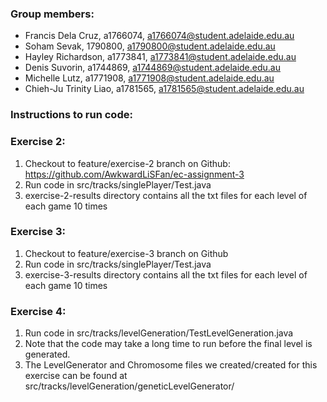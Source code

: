 ### Group members:
- Francis Dela Cruz, a1766074, a1766074@student.adelaide.edu.au
- Soham Sevak, 1790800, a1790800@student.adelaide.edu.au
- Hayley Richardson, a1773841, a1773841@student.adelaide.edu.au
- Denis Suvorin, a1744869, a1744869@student.adelaide.edu.au
- Michelle Lutz, a1771908, a1771908@student.adelaide.edu.au
- Chieh-Ju Trinity Liao, a1781565, a1781565@student.adelaide.edu.au

### Instructions to run code:
### Exercise 2:
1. Checkout to feature/exercise-2 branch on Github: https://github.com/AwkwardLiSFan/ec-assignment-3
2. Run code in src/tracks/singlePlayer/Test.java
3. exercise-2-results directory contains all the txt files for each level of each game 10 times

### Exercise 3:
1. Checkout to feature/exercise-3 branch on Github
2. Run code in src/tracks/singlePlayer/Test.java
3. exercise-3-results directory contains all the txt files for each level of each game 10 times

### Exercise 4:
1. Run code in src/tracks/levelGeneration/TestLevelGeneration.java
2. Note that the code may take a long time to run before the final level is generated. 
3. The LevelGenerator and Chromosome files we created/created for this exercise can be found at src/tracks/levelGeneration/geneticLevelGenerator/
